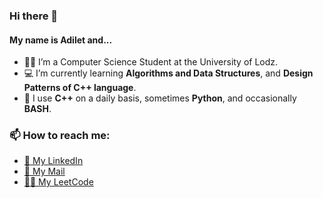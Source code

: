 ### Hi there 👋
#### My name is Adilet and...

- 👨‍🎓 I’m a Computer Science Student at the University of Lodz.
- 💻 I’m currently learning **Algorithms and Data Structures**, and **Design Patterns of C++ language**. 
- 🚀 I use **C++** on a daily basis, sometimes **Python**, and occasionally **BASH**.

### 📫 How to reach me: 
- [💼 My LinkedIn](https://www.linkedin.com/in/adiletbaim/)
- [📧 My Mail](mailto:adiletbaimyrza@gmail.com)
- [👨‍💻 My LeetCode](https://leetcode.com/adiletBaimyrza/) 

